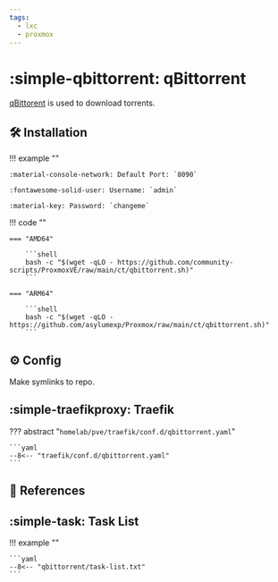 ```yaml
---
tags:
  - lxc
  - proxmox
---
```

# :simple-qbittorrent: qBittorrent

[qBittorent][1] is used to download torrents.

## :hammer_and_wrench: Installation

!!! example ""

    :material-console-network: Default Port: `8090`

    :fontawesome-solid-user: Username: `admin`

    :material-key: Password: `changeme`

!!! code ""

    === "AMD64"

        ```shell
        bash -c "$(wget -qLO - https://github.com/community-scripts/ProxmoxVE/raw/main/ct/qbittorrent.sh)"
        ```

    === "ARM64"

        ```shell
        bash -c "$(wget -qLO - https://github.com/asylumexp/Proxmox/raw/main/ct/qbittorrent.sh)"
        ```

## :gear: Config

Make symlinks to repo.

## :simple-traefikproxy: Traefik

??? abstract "`homelab/pve/traefik/conf.d/qbittorrent.yaml`"

    ```yaml
    --8<-- "traefik/conf.d/qbittorrent.yaml"
    ```

## :link: References

[1]: <https://www.qbittorrent.org/>

## :simple-task: Task List

!!! example ""

    ```yaml
    --8<-- "qbittorrent/task-list.txt"
    ```
